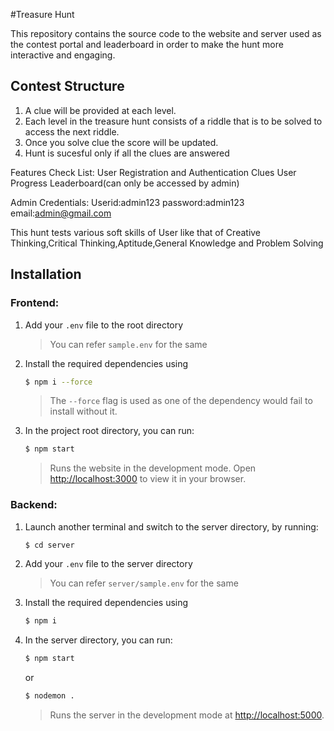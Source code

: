 
#Treasure Hunt


This repository contains the source code to the website and server used as the contest portal and leaderboard in order to make the hunt more interactive and engaging.

## Contest Structure
1) A clue will be provided at each level.
2) Each level in the treasure hunt consists of a riddle that is to be solved to access the next riddle.
3) Once you solve clue the score will be updated.
4) Hunt is sucesful only if all the clues are answered

Features Check List:
User Registration and Authentication
Clues 
User Progress
Leaderboard(can only be accessed by admin)

Admin Credentials:
Userid:admin123
password:admin123
email:admin@gmail.com

This hunt tests various soft skills of User like that of Creative Thinking,Critical Thinking,Aptitude,General Knowledge and Problem Solving


## Installation

### Frontend: 

1. Add your `.env` file to the root directory
    >You can refer `sample.env` for the same
    
2. Install the required dependencies using
	  ```bash
    $ npm i --force
    ```
	> The `--force` flag is used as one of the dependency would fail to install without it.
	
4. In the project root directory, you can run:

    ```bash
    $ npm start
    ```

    >Runs the website in the development mode. Open [http://localhost:3000](http://localhost:3000) to view it in your browser.

### Backend: 
1. Launch another terminal and switch to the server directory, by running:

     ```bash
     $ cd server
     ```
     
2. Add your `.env` file to the server directory
    >You can refer `server/sample.env` for the same

3. Install the required dependencies using
	  ```bash
    $ npm i
    ```

4. In the server directory, you can run:

     ```bash
     $ npm start
     ```
     or
     ```bash
     $ nodemon .
     ```
    >Runs the server in the development mode at [http://localhost:5000](http://localhost:5000).


